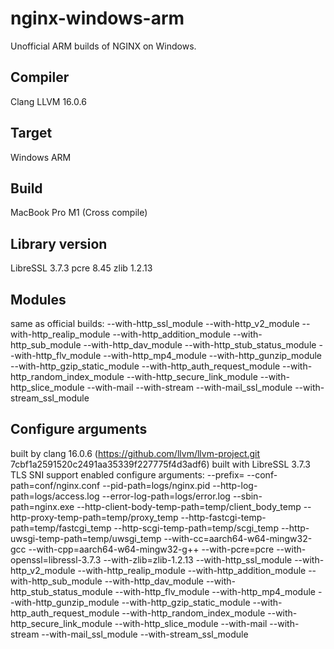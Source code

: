 # nginx-windows-arm
Unofficial ARM builds of NGINX on Windows.

## Compiler
Clang LLVM 16.0.6

## Target
Windows ARM

## Build
MacBook Pro M1 (Cross compile)

## Library version
LibreSSL 3.7.3 pcre 8.45 zlib 1.2.13

## Modules
same as official builds: --with-http_ssl_module --with-http_v2_module --with-http_realip_module --with-http_addition_module --with-http_sub_module --with-http_dav_module --with-http_stub_status_module --with-http_flv_module --with-http_mp4_module --with-http_gunzip_module --with-http_gzip_static_module --with-http_auth_request_module --with-http_random_index_module --with-http_secure_link_module --with-http_slice_module --with-mail --with-stream --with-mail_ssl_module --with-stream_ssl_module

## Configure arguments
built by clang 16.0.6 (https://github.com/llvm/llvm-project.git 7cbf1a2591520c2491aa35339f227775f4d3adf6)
built with LibreSSL 3.7.3
TLS SNI support enabled
configure arguments: --prefix= --conf-path=conf/nginx.conf --pid-path=logs/nginx.pid --http-log-path=logs/access.log --error-log-path=logs/error.log --sbin-path=nginx.exe --http-client-body-temp-path=temp/client_body_temp --http-proxy-temp-path=temp/proxy_temp --http-fastcgi-temp-path=temp/fastcgi_temp --http-scgi-temp-path=temp/scgi_temp --http-uwsgi-temp-path=temp/uwsgi_temp --with-cc=aarch64-w64-mingw32-gcc --with-cpp=aarch64-w64-mingw32-g++ --with-pcre=pcre --with-openssl=libressl-3.7.3 --with-zlib=zlib-1.2.13 --with-http_ssl_module --with-http_v2_module --with-http_realip_module --with-http_addition_module --with-http_sub_module --with-http_dav_module --with-http_stub_status_module --with-http_flv_module --with-http_mp4_module --with-http_gunzip_module --with-http_gzip_static_module --with-http_auth_request_module --with-http_random_index_module --with-http_secure_link_module --with-http_slice_module --with-mail --with-stream --with-mail_ssl_module --with-stream_ssl_module
